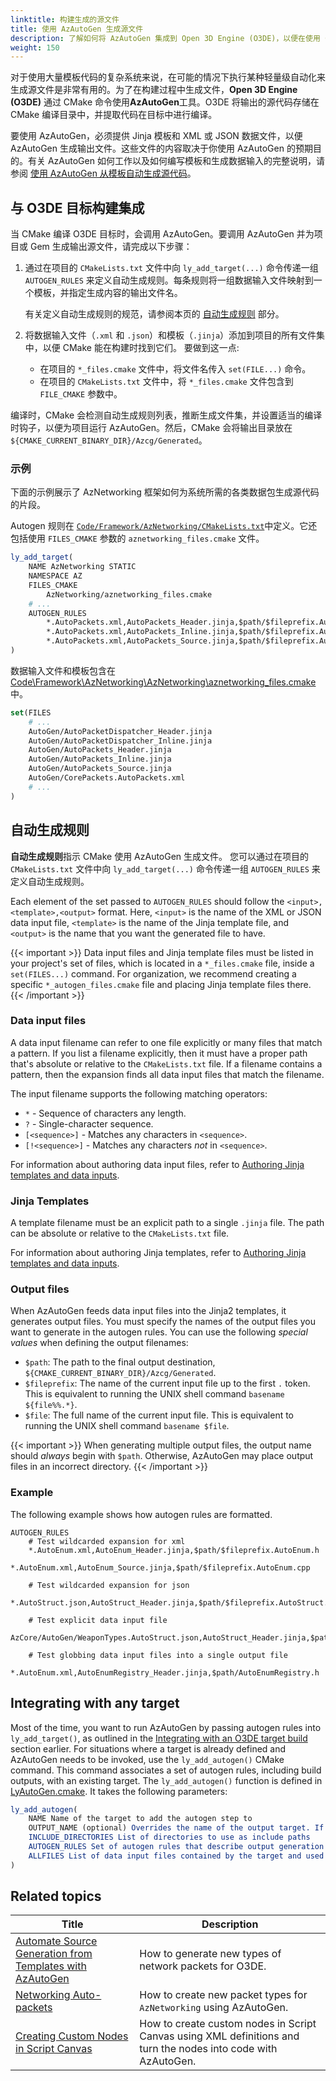 ```yaml
---
linktitle: 构建生成的源文件
title: 使用 AzAutoGen 生成源文件
description: 了解如何将 AzAutoGen 集成到 Open 3D Engine (O3DE)，以便在使用 CMake 构建目标时生成源文件。
weight: 150
---
```


对于使用大量模板代码的复杂系统来说，在可能的情况下执行某种轻量级自动化来生成源文件是非常有用的。为了在构建过程中生成文件，**Open 3D Engine (O3DE)** 通过 CMake 命令使用**AzAutoGen**工具。O3DE 将输出的源代码存储在 CMake 编译目录中，并提取代码在目标中进行编译。

要使用 AzAutoGen，必须提供 Jinja 模板和 XML 或 JSON 数据文件，以便 AzAutoGen 生成输出文件。这些文件的内容取决于你使用 AzAutoGen 的预期目的。有关 AzAutoGen 如何工作以及如何编写模板和生成数据输入的完整说明，请参阅 [使用 AzAutoGen 从模板自动生成源代码](/docs/user-guide/programming/autogen/)。


## 与 O3DE 目标构建集成

当 CMake 编译 O3DE 目标时，会调用 AzAutoGen。要调用 AzAutoGen 并为项目或 Gem 生成输出源文件，请完成以下步骤：

1. 通过在项目的 `CMakeLists.txt` 文件中向 `ly_add_target(...)` 命令传递一组 `AUTOGEN_RULES` 来定义自动生成规则。每条规则将一组数据输入文件映射到一个模板，并指定生成内容的输出文件名。

   有关定义自动生成规则的规范，请参阅本页的 [自动生成规则](#autogen-rules) 部分。

2. 将数据输入文件（`.xml` 和 `.json`）和模板（`.jinja`）添加到项目的所有文件集中，以便 CMake 能在构建时找到它们。
   要做到这一点:
    - 在项目的 `*_files.cmake` 文件中，将文件名传入 `set(FILE...)` 命令。
    - 在项目的 `CMakeLists.txt` 文件中，将 `*_files.cmake` 文件包含到 `FILE_CMAKE` 参数中。

编译时，CMake 会检测自动生成规则列表，推断生成文件集，并设置适当的编译时钩子，以便为项目运行 AzAutoGen。然后，CMake 会将输出目录放在 `${CMAKE_CURRENT_BINARY_DIR}/Azcg/Generated`。

### 示例

下面的示例展示了 AzNetworking 框架如何为系统所需的各类数据包生成源代码的片段。

Autogen 规则在 [`Code/Framework/AzNetworking/CMakeLists.txt`](https://github.com/o3de/o3de/blob/dd0978c59f1d01b39e006e6c3ba3baf6060136cf/Code/Framework/AzNetworking/CMakeLists.txt#L33-L36)中定义。它还包括使用 `FILES_CMAKE` 参数的 `aznetworking_files.cmake` 文件。
```cmake
ly_add_target(
    NAME AzNetworking STATIC
    NAMESPACE AZ
    FILES_CMAKE
        AzNetworking/aznetworking_files.cmake
    # ...
    AUTOGEN_RULES
        *.AutoPackets.xml,AutoPackets_Header.jinja,$path/$fileprefix.AutoPackets.h
        *.AutoPackets.xml,AutoPackets_Inline.jinja,$path/$fileprefix.AutoPackets.inl
        *.AutoPackets.xml,AutoPackets_Source.jinja,$path/$fileprefix.AutoPackets.cpp
)
```

数据输入文件和模板包含在 [Code\Framework\AzNetworking\AzNetworking\aznetworking_files.cmake](https://github.com/o3de/o3de/blob/dd0978c59f1d01b39e006e6c3ba3baf6060136cf/Code/Framework/AzNetworking/AzNetworking/aznetworking_files.cmake#L12-L17)中。
```cmake
set(FILES
    # ...
    AutoGen/AutoPacketDispatcher_Header.jinja
    AutoGen/AutoPacketDispatcher_Inline.jinja
    AutoGen/AutoPackets_Header.jinja
    AutoGen/AutoPackets_Inline.jinja
    AutoGen/AutoPackets_Source.jinja
    AutoGen/CorePackets.AutoPackets.xml
    # ...
)
```


## 自动生成规则

**自动生成规则**指示 CMake 使用 AzAutoGen 生成文件。
您可以通过在项目的 `CMakeLists.txt` 文件中向 `ly_add_target(...)` 命令传递一组 `AUTOGEN_RULES` 来定义自动生成规则。


Each element of the set passed to `AUTOGEN_RULES` should follow the `<input>,<template>,<output>` format. Here, `<input>` is the name of the XML or JSON data input file, `<template>` is the name of the Jinja template file, and `<output>` is the name that you want the generated file to have. 

{{< important >}}
Data input files and Jinja template files must be listed in your project's set of files, which is located in a `*_files.cmake` file, inside a `set(FILES...)` command. For organization, we recommend creating a specific `*_autogen_files.cmake` file and placing Jinja template files there. 
{{< /important >}}

### Data input files

A data input filename can refer to one file explicitly or many files that match a pattern.  If you list a filename explicitly, then it must have a proper path that's absolute or relative to the `CMakeLists.txt` file. If a filename contains a pattern, then the expansion finds all data input files that match the filename.

<!-- TODO: Verify - can explicit filenames be absolute or relative to the CMakeLists.txt file?-->

The input filename supports the following matching operators:
  * `*` - Sequence of characters any length.
  * `?` - Single-character sequence.
  * `[<sequence>]` - Matches any characters in `<sequence>`.
  * `[!<sequence>]` - Matches any characters _not_ in `<sequence>`.

For information about authoring data input files, refer to [Authoring Jinja templates and data inputs](/docs/user-guide/programming/autogen/).

### Jinja Templates

A template filename must be an explicit path to a single `.jinja` file. The path can be absolute or relative to the `CMakeLists.txt` file. 

For information about authoring Jinja templates, refer to [Authoring Jinja templates and data inputs](/docs/user-guide/programming/autogen/).


### Output files

When AzAutoGen feeds data input files into the Jinja2 templates, it generates output files. You must specify the names of the output files you want to generate in the autogen rules. You can use the following *special values* when defining the output filenames:

* `$path`: The path to the final output destination, `${CMAKE_CURRENT_BINARY_DIR}/Azcg/Generated`.
* `$fileprefix`: The name of the current input file up to the first `.` token. This is equivalent to running the UNIX shell command `basename ${file%%.*}`.
* `$file`: The full name of the current input file. This is equivalent to running the UNIX shell command `basename $file`.

{{< important >}}
When generating multiple output files, the output name should _always_ begin with `$path`. Otherwise, AzAutoGen may place output files in an incorrect directory.
{{< /important >}}

### Example

The following example shows how autogen rules are formatted.

```
AUTOGEN_RULES
    # Test wildcarded expansion for xml
    *.AutoEnum.xml,AutoEnum_Header.jinja,$path/$fileprefix.AutoEnum.h
    *.AutoEnum.xml,AutoEnum_Source.jinja,$path/$fileprefix.AutoEnum.cpp
    
    # Test wildcarded expansion for json
    *.AutoStruct.json,AutoStruct_Header.jinja,$path/$fileprefix.AutoStruct.h
    
    # Test explicit data input file
    AzCore/AutoGen/WeaponTypes.AutoStruct.json,AutoStruct_Header.jinja,$path/$fileprefix2.AutoStruct.h
    
    # Test globbing data input files into a single output file
    *.AutoEnum.xml,AutoEnumRegistry_Header.jinja,$path/AutoEnumRegistry.h
```

## Integrating with any target

Most of the time, you want to run AzAutoGen by passing autogen rules into `ly_add_target()`, as outlined in the [Integrating with an O3DE target build](#integrating-with-an-o3de-target-build) section earlier. 
For situations where a target is already defined and AzAutoGen needs to be invoked, use the `ly_add_autogen()` CMake command. This command associates a set of autogen rules, including build outputs, with an existing target. 
The `ly_add_autogen()` function is defined in [LyAutoGen.cmake](https://github.com/o3de/o3de/blob/development/cmake/LyAutoGen.cmake#L9-L15). It takes the following parameters:
```cmake
ly_add_autogen(
    NAME Name of the target to add the autogen step to
    OUTPUT_NAME (optional) Overrides the name of the output target. If not specified, the name will be used.
    INCLUDE_DIRECTORIES List of directories to use as include paths
    AUTOGEN_RULES Set of autogen rules that describe output generation and are passed to the AzAutoGen expansion system
    ALLFILES List of data input files contained by the target and used to generate source code
)
```

## Related topics

| Title | Description |
|-|-|
| [Automate Source Generation from Templates with AzAutoGen](/docs/user-guide/programming/autogen/) | How to generate new types of network packets for O3DE. |
| [Networking Auto-packets](/docs/user-guide/networking/aznetworking/autopackets/) | How to create new packet types for `AzNetworking` using AzAutoGen. |
| [Creating Custom Nodes in Script Canvas](/docs/user-guide/scripting/script-canvas/programmer-guide/custom-nodes/) | How to create custom nodes in Script Canvas using XML definitions and turn the nodes into code with AzAutoGen. |toGen. |
